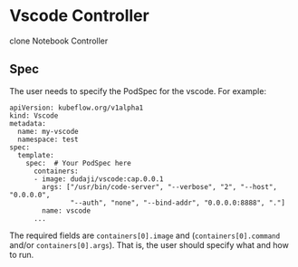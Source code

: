 # Vscode Controller

clone Notebook Controller

## Spec

The user needs to specify the PodSpec for the vscode.
For example:

```
apiVersion: kubeflow.org/v1alpha1
kind: Vscode
metadata:
  name: my-vscode
  namespace: test
spec:
  template:
    spec:  # Your PodSpec here
      containers:
      - image: dudaji/vscode:cap.0.0.1
        args: ["/usr/bin/code-server", "--verbose", "2", "--host", "0.0.0.0", 
               "--auth", "none", "--bind-addr", "0.0.0.0:8888", "."]
        name: vscode
      ...
```

The required fields are `containers[0].image` and (`containers[0].command` and/or `containers[0].args`).
That is, the user should specify what and how to run.
